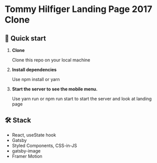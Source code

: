 # Tommy Hilfiger Landing Page 2017 Clone

## 🚀 Quick start

1.  **Clone**

    Clone this repo on your local machine

2.  **Install dependencies**

    Use npm install or yarn

3.  **Start the server to see the mobile menu.**

    Use yarn run or npm run start to start the server and look at landing page

## 🛠 Stack

- React, useState hook
- Gatsby
- Styled Components, CSS-in-JS
- gatsby-image
- Framer Motion
